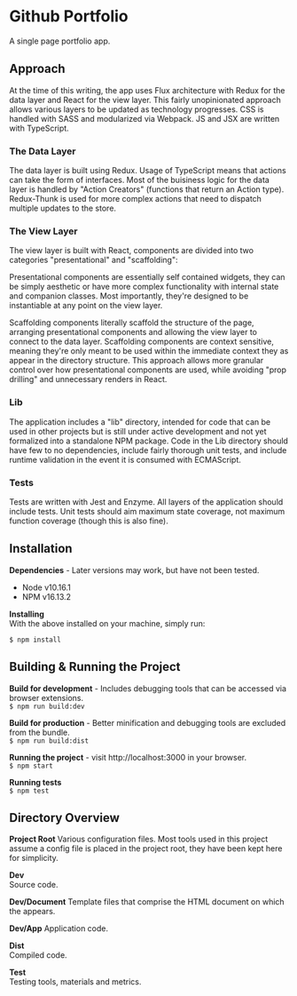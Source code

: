 # Github Portfolio

A single page portfolio app.

## Approach

At the time of this writing, the app uses Flux architecture with Redux for the
data layer and React for the view layer.  This fairly unopinionated approach
allows various layers to be updated as technology progresses.  CSS is handled
with SASS and modularized via Webpack.  JS and JSX are written with TypeScript.

### The Data Layer  
The data layer is built using Redux.  Usage of TypeScript means that actions can
take the form of interfaces.  Most of the buisiness logic for the data layer is
handled by "Action Creators" (functions that return an Action type).
Redux-Thunk is used for more complex actions that need to dispatch multiple
updates to the store.

### The View Layer  
The view layer is built with React, components are divided into two
categories "presentational" and "scaffolding":

Presentational components are essentially self contained widgets, they can be
simply aesthetic or have more complex functionality with internal state and companion classes.  Most importantly, they're designed to be instantiable at any
point on the view layer.

Scaffolding components literally scaffold the structure of the page, arranging
presentational components and allowing the view layer to connect to the data
layer. Scaffolding components are context sensitive, meaning they're only meant
to be used within the immediate context they as appear in the directory
structure.  This approach allows more granular control over how presentational
components are used, while avoiding "prop drilling" and unnecessary renders in
React.

### Lib
The application includes a "lib" directory, intended for code that can be
used in other projects but is still under active development and not yet
formalized into a standalone NPM package.  Code in the Lib directory should have
few to no dependencies, include fairly thorough unit tests, and include runtime validation in the event it is consumed with ECMAScript.

### Tests
Tests are written with Jest and Enzyme.  All layers of the application should
include tests.  Unit tests should aim maximum state coverage, not maximum
function coverage (though this is also fine).


## Installation

**Dependencies** - Later versions may work, but have not been tested.
* Node v10.16.1
* NPM v16.13.2

**Installing**  
With the above installed on your machine, simply run:
```
$ npm install
```

## Building & Running the Project

**Build for development** - Includes debugging tools that can be accessed via
browser extensions.  
```$ npm run build:dev```

**Build for production** - Better minification and debugging tools are excluded
from the bundle.  
```$ npm run build:dist```

**Running the project** - visit http://localhost:3000 in your browser.  
```$ npm start```

**Running tests**  
```$ npm test```

## Directory Overview

**Project Root**
Various configuration files.  Most tools used in this project assume a config
file is placed in the project root, they have been kept here for simplicity.

**Dev**  
Source code.

**Dev/Document**
Template files that comprise the HTML document on which the appears.

**Dev/App**
Application code.


**Dist**  
Compiled code.

**Test**  
Testing tools, materials and metrics.